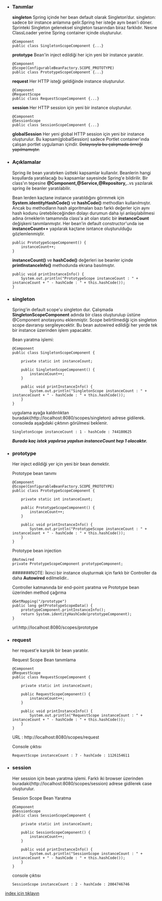 * ### Tanımlar
    **singleton**
    Spring içinde  her bean default olarak Singleton’dur. 
    singleton: sadece bir instance anlamına gelir.Spring her isteğe aynı bean'i döner.
    Sprinteki Singleton geleneksel singleton tasarından biraz farklıdır.
    Nesne ClassLoader yerine Spring container içinde oluşturulur.
    ```
    @Component
    public class SingletonScopeComponent {...}
    ```    

    **prototype**
    Bean'in inject edildiği her için yeni bir instance yaratılır. 
    ```
    @Component
    @Scope(ConfigurableBeanFactory.SCOPE_PROTOTYPE)
    public class PrototypeScopeComponent {...}
    ```    
  
    **request**
    Her HTTP isteği geldiğinde instance oluşturulur.
    ```
    @Component
    @RequestScope
    public class RequestScopeComponent {...}
    ```    

    **session**
    Her HTTP session için yeni bir instance oluşturulur.
    ```
    @Component
    @SessionScope
    public class SessionScopeComponent {...}
    ```    

    **globalSession**
    Her yeni global HTTP session için yeni bir instance oluşturulur.
    Bu kapsam(globalSession) sadece Portlet container'ında çalışan portlet uygulamarı içindir.
    ~~Dolayısıyla bu çalışmada örneği yapılmamıştır.~~

* ### Açıklamalar
    Spring ile bean yaratırken üstteki kapsamlar kullanılır.
    Beanlerin hangi koşullarda yaratılacağı bu kapsamlar sayesinde Spring'e bildirilir. 
    Bir class'ın tepesine **@Component,@Service,@Repository,**..vs yazılarak spring ile beanler yaratılabilir.

    Bean lerden kaçtane instance yaratıldığını görmmek için **System.identityHashCode()** ve **hashCode()** methodları kullanılmıştır. 
    Ancak bu methodların hash algoritmaları bazı farklı değerler için aynı hash kodunu üretebileceğinden dolayı durumun daha iyi anlaşılabilmesi adına  örneklerin tamamında class'a ait olan static bir **instanceCount** değişkeni tanımlanmıştır. 
    Her bean'in default constructor'unda ise **instanceCount++** yapılarak kaçtane isntance oluşturulduğu gözlemlenmiştir.
    ```
    public PrototypeScopeComponent() {
        instanceCount++;
    }    
    ```
      
    **instanceCount()** ve **hashCode()** değerleri ise beanler içinde **printInstanceInfo()** methodunda ekrana basılmıştır.
    ```
    public void printInstanceInfo() {
        System.out.println("PrototypeScope instanceCount : " + instanceCount + " - hashCode : " + this.hashCode());
    }
    ```
  
 
* ### singleton
    Spring'in default scope'u singleton dur.  Çalışmada **SingletonScopeComponent** adında bir class oluşturulup üstüne @Component anotasyonu eklenmiştir. Scope belirtilmediği için singleton scope davranışı sergileyecektir.
    Bu bean autowired edildiği her yerde tek bir instance üzerinden işlem yapacaktır.
    
    Bean yaratma işlemi:
    ```
    @Component
    public class SingletonScopeComponent {
    
        private static int instanceCount;
    
        public SingletonScopeComponent() {
            instanceCount++;
        }
    
        public void printInstanceInfo() {
            System.out.println("SingletonScope instanceCount : " + instanceCount + " - hashCode : " + this.hashCode());
        }
    }
    ```     
    uygulama ayağa kaldırılıktan buradaki(http://localhost:8080/scopes/singleton) adrese gidilerek. consoleda aşağıdaki çıktının görülmesi beklenir.
    ```
    SingletonScope instanceCount : 1 - hashCode : 744180625
    ```    
    _**Burada kaç istek yapılırsa yapılsın instanceCount hep 1 olacaktır.**_

* ### prototype
    Her inject edildiği yer için yeni bir bean demektir.

    Prototype bean tanımı
    ```
    @Component
    @Scope(ConfigurableBeanFactory.SCOPE_PROTOTYPE)
    public class PrototypeScopeComponent {
    
        private static int instanceCount;
    
        public PrototypeScopeComponent() {
            instanceCount++;
        }
    
        public void printInstanceInfo() {
            System.out.println("PrototypeScope instanceCount : " + instanceCount + " - hashCode : " + this.hashCode());
        }
    }
    ```
    
    Prototype bean injection
    ```
    @Autowired
    private PrototypeScopeComponent prototypeComponent;
    ```    
  
    #######NOTE: İkinci bir instance oluşturmak için farklı bir Controller da daha **Autowired** edilmelidir..
    
    Controller katmanında bir end-point yaratma ve Prototype bean üzerinden method çağırma
    ```
    @GetMapping("/prototype")
    public long getPrototypeScopeData() {
        prototypeComponent.printInstanceInfo();
        return System.identityHashCode(prototypeComponent);
    }
    ```
    
    url:http://localhost:8080/scopes/prototype

* ### request
    her request'e karşılık bir bean yaratılır.
    
    Request Scope Bean tanımlama 
    ```
    @Component
    @RequestScope
    public class RequestScopeComponent {
    
        private static int instanceCount;
    
        public RequestScopeComponent() {
            instanceCount++;
        }
    
        public void printInstanceInfo() {
            System.out.println("RequestScope instanceCount : " + instanceCount + " - hashCode : " + this.hashCode());
        }
    }
    ```
    URL : http://localhost:8080/scopes/request
    
    Console çıktısı
    ```
    RequestScope instanceCount : 7 - hashCode : 1126154611
    ```

* ### session
    Her session için bean yaratma işlemi. Farklı iki browser üzerinden buradaki(http://localhost:8080/scopes/session) adrese gidilerek case oluşturulur.
    
    Session Scope Bean Yaratma
    ```
    @Component
    @SessionScope
    public class SessionScopeComponent {
    
        private static int instanceCount;
    
        public SessionScopeComponent() {
            instanceCount++;
        }
    
        public void printInstanceInfo() {
            System.out.println("SessionScope instanceCount : " + instanceCount + " - hashCode : " + this.hashCode());
        }
    }
    ```
    
    console çıktısı
    ```
    SessionScope instanceCount : 2 - hashCode : 2004746746
    ```


[index için tıklayın](../README.md)
